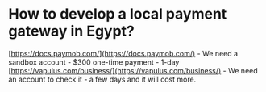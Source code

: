 # How to develop a local payment gateway in Egypt?

[https://docs.paymob.com/](https://docs.paymob.com/) - We need a sandbox account - $300 one-time payment - 1-day\
[https://vapulus.com/business/](https://vapulus.com/business/) - We need an account to check it - a few days and it will cost more.
